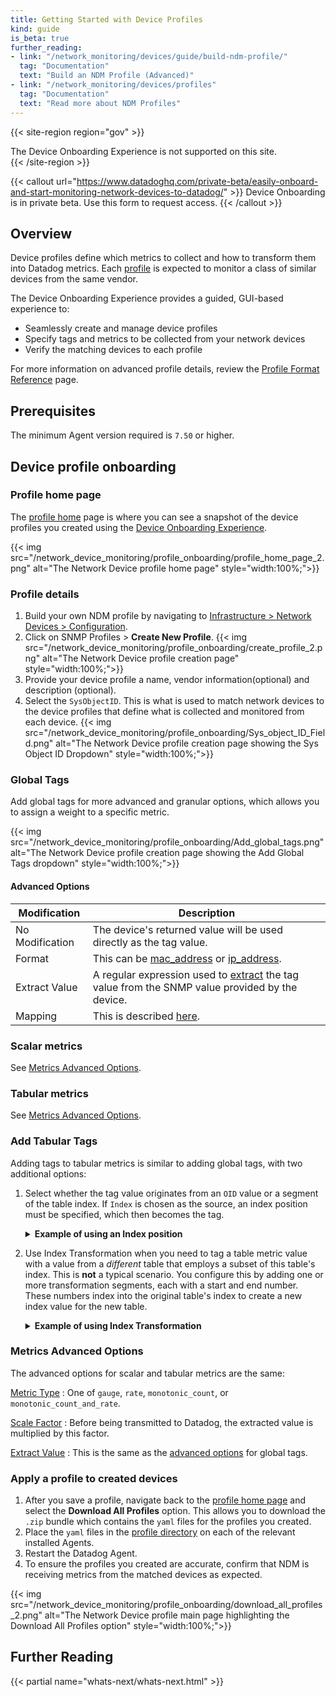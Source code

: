 ```yaml
---
title: Getting Started with Device Profiles
kind: guide
is_beta: true
further_reading:
- link: "/network_monitoring/devices/guide/build-ndm-profile/"
  tag: "Documentation"
  text: "Build an NDM Profile (Advanced)"
- link: "/network_monitoring/devices/profiles"
  tag: "Documentation"
  text: "Read more about NDM Profiles"
---
```


{{< site-region region="gov" >}}
<div class="alert alert-warning">The Device Onboarding Experience is not supported on this site.</div>
{{< /site-region >}}

{{< callout url="https://www.datadoghq.com/private-beta/easily-onboard-and-start-monitoring-network-devices-to-datadog/" >}}
  Device Onboarding is in private beta. Use this form to request access.
{{< /callout >}}

## Overview

Device profiles define which metrics to collect and how to transform them into Datadog metrics. Each [profile][2] is expected to monitor a class of similar devices from the same vendor. 

The Device Onboarding Experience provides a guided, GUI-based experience to:
- Seamlessly create and manage device profiles
- Specify tags and metrics to be collected from your network devices 
- Verify the matching devices to each profile

For more information on advanced profile details, review the [Profile Format Reference][3] page.

## Prerequisites 

The minimum Agent version required is `7.50` or higher.

## Device profile onboarding

### Profile home page

The [profile home][4] page is where you can see a snapshot of the device profiles you created using the [Device Onboarding Experience](#profile-details). 

{{< img src="/network_device_monitoring/profile_onboarding/profile_home_page_2.png" alt="The Network Device profile home page" style="width:100%;">}}

### Profile details

1. Build your own NDM profile by navigating to [Infrastructure > Network Devices > Configuration][1]. 
2. Click on SNMP Profiles > **Create New Profile**.
  {{< img src="/network_device_monitoring/profile_onboarding/create_profile_2.png" alt="The Network Device profile creation page" style="width:100%;">}}
3. Provide your device profile a name, vendor information(optional) and description (optional).
4. Select the `SysObjectID`. This is what is used to match network devices to the device profiles that define what is collected and monitored from each device. 
  {{< img src="/network_device_monitoring/profile_onboarding/Sys_object_ID_Field.png" alt="The Network Device profile creation page showing the Sys Object ID Dropdown" style="width:100%;">}}

### Global Tags

Add global tags for more advanced and granular options, which allows you to assign a weight to a specific metric.

{{< img src="/network_device_monitoring/profile_onboarding/Add_global_tags.png" alt="The Network Device profile creation page showing the Add Global Tags dropdown" style="width:100%;">}}

#### Advanced Options

| Modification       | Description   |
| ------------- | ------------- |
| No Modification | The device's returned value will be used directly as the tag value. |
| Format | This can be [mac_address][5] or [ip_address][6]. |
| Extract Value | A regular expression used to [extract][7] the tag value from the SNMP value provided by the device. |
| Mapping | This is described [here][8]. |


### Scalar metrics

See [Metrics Advanced Options](#metrics-advanced-options).

### Tabular metrics

See [Metrics Advanced Options](#metrics-advanced-options).

### Add Tabular Tags

Adding tags to tabular metrics is similar to adding global tags, with two additional options:

1. Select whether the tag value originates from an `OID` value or a segment of the table index. If `Index` is chosen as the source, an index position must be specified, which then becomes the tag.

    <details>
      <summary><b>Example of using an Index position</b></summary></br>
  
      Consider a table at `OID 1.2.3.1.1` with two indices. Each row in this table includes a two-number index. Suppose column 3 of a row has `OID 1.2.3.1.1.3.55.12` - here, `1.2.3.1.1` represents the table, `.3` is the column number within the table, and `.55.12` is the index of this specific row (all other columns for this row will also end with `.55.12`). If you establish a tag with the Source set to `Index` and `Index Position` set to 1, the tag's value for metrics from this table row will be `55`; if you set the index position to 2, it will be 12. If you use an index less than 1 or more than the number of indices in the table, the tag will not be populated. 
  
      See [Using an Index][9] for more information.
  
    </details>

2. Use Index Transformation when you need to tag a table metric value with a value from a _different_ table that employs a subset of this table's index. This is **not** a typical scenario. You configure this by adding one or more transformation segments, each with a start and end number. These numbers index into the original table's index to create a new index value for the new table.

    <details>
      <summary><b>Example of using Index Transformation</b></summary></br>

      Consider the `CPI-UNITY-MIB` module. It has a `table`, `cpiPduTable`, with details about a specific PDU, and another table, `cpiPduBranchTable`, with information about specific PDU branches. The index of the main table is the PDU's MAC address, such as `6.0.36.155.53.3.246`. The branch table's index is a `branch ID` followed by the `PDU MAC`, therefore a branch table row index might be `1.6.0.36.155.53.3.246`. 
      If you want to report the current on a PDU branch, you could add `cpiPduBranchCurrent` (`OID 1.3.6.1.4.1.30932.1.10.1.3.110.1.3`, from the branch table) as a tabular metric. To tag this metric with the PDU name, add `cpiPduName` as a tag (`OID 1.3.6.1.4.1.30932.1.10.1.2.10.1.3`, from the main table), then add an index transform with `start:1` and `end:7`. This means the branch current metric from the branch table indexed with `1.6.0.36.155.53.3.246` would be tagged using the name from the main table indexed with `6.0.36.155.53.3.246`. 
  
      For more information see [Using a column from a different table with different indexes][10].

    </details>


### Metrics Advanced Options

The advanced options for scalar and tabular metrics are the same:

[Metric Type][11]
: One of `gauge`, `rate`, `monotonic_count`, or `monotonic_count_and_rate`. 

[Scale Factor][12]
: Before being transmitted to Datadog, the extracted value is multiplied by this factor.

[Extract Value][7]
: This is the same as the [advanced options](#advanced-options) for global tags.

### Apply a profile to created devices

1. After you save a profile, navigate back to the [profile home page][4] and select the **Download All Profiles** option. This allows you to download the `.zip` bundle which contains the `yaml` files for the profiles you created. 
2. Place the `yaml` files in the [profile directory][13] on each of the relevant installed Agents.
3. Restart the Datadog Agent.
4. To ensure the profiles you created are accurate, confirm that NDM is receiving metrics from the matched devices as expected.


{{< img src="/network_device_monitoring/profile_onboarding/download_all_profiles_2.png" alt="The Network Device profile main page highlighting the Download All Profiles option" style="width:100%;">}}

## Further Reading

{{< partial name="whats-next/whats-next.html" >}}

[1]: https://app.datadoghq.com/devices
[2]: /network_monitoring/devices/profiles/
[3]: https://datadoghq.dev/integrations-core/tutorials/snmp/profile-format/
[4]: https://app.datadoghq.com/devices/profiles
[5]: https://datadoghq.dev/integrations-core/tutorials/snmp/profile-format/#format-mac_address
[6]: https://datadoghq.dev/integrations-core/tutorials/snmp/profile-format/#format-ip_address
[7]: https://datadoghq.dev/integrations-core/tutorials/snmp/profile-format/#extract_value
[8]: https://datadoghq.dev/integrations-core/tutorials/snmp/profile-format/#mapping-index-to-tag-string-value
[9]: https://datadoghq.dev/integrations-core/tutorials/snmp/profile-format/#using-an-index
[10]: https://datadoghq.dev/integrations-core/tutorials/snmp/profile-format/#using-a-column-from-a-different-table-with-different-indexes 
[11]: https://datadoghq.dev/integrations-core/tutorials/snmp/profile-format/#forced-metric-types
[12]: https://datadoghq.dev/integrations-core/tutorials/snmp/profile-format/#scale_factor
[13]: https://github.com/DataDog/integrations-core/tree/master/snmp/datadog_checks/snmp/data/profiles